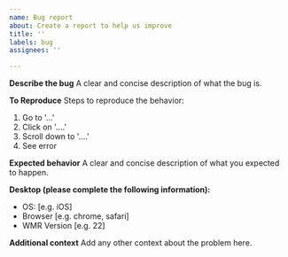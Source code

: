 ```yaml
---
name: Bug report
about: Create a report to help us improve
title: ''
labels: bug
assignees: ''

---
```


<!--
  For usage questions consider using https://github.com/preactjs/wmr/discussions
-->

**Describe the bug**
A clear and concise description of what the bug is.

**To Reproduce**
Steps to reproduce the behavior:
1. Go to '...'
2. Click on '....'
3. Scroll down to '....'
4. See error

**Expected behavior**
A clear and concise description of what you expected to happen.

**Desktop (please complete the following information):**
 - OS: [e.g. iOS]
 - Browser [e.g. chrome, safari]
 - WMR Version [e.g. 22]

**Additional context**
Add any other context about the problem here.
